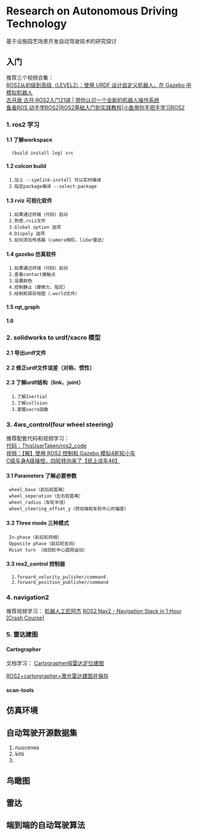 # Research on Autonomous Driving Technology
基于设施园艺场景开发自动驾驶技术的研究探讨

## 入门
推荐三个视频合集：  
[ROS2从初级到高级（LEVEL2）：使用 URDF 设计自定义机器人，在 Gazebo 中模拟机器人](https://www.bilibili.com/video/BV1my411e7sZ/?p=1&vd_source=27e70aced8c91cb9b37dc404a74db2fc)   
[古月居 古月·ROS2入门21讲 | 带你认识一个全新的机器人操作系统](https://www.bilibili.com/video/BV16B4y1Q7jQ/?spm_id_from=333.337.search-card.all.click&vd_source=27e70aced8c91cb9b37dc404a74db2fc)   
[鱼香ROS 动手学ROS2|ROS2基础入门到实践教程|小鱼带你手把手学习ROS2](https://www.bilibili.com/video/BV1gr4y1Q7j5/?spm_id_from=333.337.search-card.all.click&vd_source=27e70aced8c91cb9b37dc404a74db2fc)
### 1. ros2 学习
   #### 1.1 了解workspace
      (build install log) src
   #### 1.2 colcon build
     1.加上 --symlink-install 可以实时编译
     2.指定package编译 --select-package
   #### 1.3 rviz 可视化软件
     1.如果通过终端（代码）启动
     2.熟悉.rviz文件
     3.Global option 选项
     4.Dispaly 选项
     5.如何添加传感器（camera相机、lidar雷达）
   #### 1.4 gazebo 仿真软件
     1.如果通过终端（代码）启动
     2.查看contact接触点
     3.设置颜色
     4.控制静止（摩擦力、阻尼）
     5.绘制和保存地图（.world文件）
   #### 1.5 rqt_graph
   #### 1.6 
   
### 2. solidworks to urdf/xacro 模型
   #### 2.1 导出urdf文件
   #### 2.2 修正urdf文件误差（对称、惯性）
   #### 2.3 了解urdf结构（link、joint）
      1.了解Inertial
      2.了解collsion
      3.掌握xacro函数
### 3. 4ws_control(four wheel steering)  
推荐配套代码和视频学习：  
[代码：ThisUserTaken/ros2_code](https://github.com/ThisUserTaken/ros2_code/tree/master/humble/four_ws_ros2/src)    
[视频：【搬】使用 ROS2 控制和 Gazebo 模拟4舵轮小车](https://www.bilibili.com/video/BV1fY411y7xm/?spm_id_from=333.337.search-card.all.click&vd_source=27e70aced8c91cb9b37dc404a74db2fc)  
[C级车身A级操控，四轮转向来了【纸上谈车46】](https://www.bilibili.com/video/BV1yT4y1R7Vx/?spm_id_from=333.337.search-card.all.click&vd_source=27e70aced8c91cb9b37dc404a74db2fc)
   #### 3.1 Parameters 了解必要参数
     wheel_base（前后轮距离）
     wheel_seperation（左右轮距离）
     wheel_radius（车轮半径）
     wheel_steering_offset_y（转向轴和车轮中心的偏差）
   #### 3.2 Three mode 三种模式
     In-phase（前后轮同相）
     Opposite phase（前后轮反向）
     Rviot turn （绕四轮中心圆周运动）
   #### 3.3 ros2_control 控制器
      1.forward_velocity_pulisher/command
      2.forward_position_publisher/command
### 4. navigation2
推荐视频学习：
[机器人工匠阿杰](https://space.bilibili.com/411541289)
[ROS2 Nav2 - Navigation Stack in 1 Hour [Crash Course]](https://www.youtube.com/watch?v=idQb2pB-h2Q&t=1090s)

### 5. 雷达建图
#### Cartographer
文档学习：
[Cartographer纯雷达定位建图](https://bluesnie.github.io/Learning-notes/ROS2/Nav2%E5%AF%BC%E8%88%AA%E7%AF%87/%E7%AC%AC10%E7%AB%A0-SLAM%E5%BB%BA%E5%9B%BE/%E8%BF%9B%E9%98%B6/002-%E4%BD%BF%E7%94%A8%E7%BA%AF%E9%9B%B7%E8%BE%BE%E5%AE%9A%E4%BD%8D%E5%BB%BA%E5%9B%BE.html) 
 
[ROS2+cartorgrapher+激光雷达建图并保存](https://blog.csdn.net/scarecrow_sun/article/details/127978254)
#### scan-tools

## 仿真环境

## 自动驾驶开源数据集
1. nuscenes
2. kitti
3. 

## 鸟瞰图

## 雷达

## 端到端的自动驾驶算法

